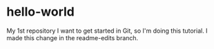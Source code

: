 # hello-world
My 1st repository
I want to get started in Git, so I'm doing this tutorial.
I made this change in the readme-edits branch.
